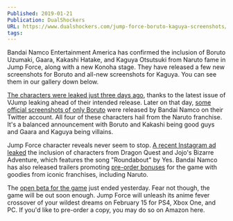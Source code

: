 ```yaml
---
Published: 2019-01-21
Publication: DualShockers
URL: https://www.dualshockers.com/jump-force-boruto-kaguya-screenshots/
tags: 
---
```

Bandai Namco Entertainment America has confirmed the inclusion of Boruto Uzumaki, Gaara, Kakashi Hatake, and Kaguya Otsutsuki from Naruto fame in Jump Force, along with a new Konoha stage. They have released a few new screenshots for Boruto and all-new screenshots for Kaguya. You can see them in our gallery down below.

[The characters were leaked just three days ago](https://www.dualshockers.com/jump-force-new-naruto-characters-boruto-kaguya-gaara-kakashi/), thanks to the latest issue of VJump leaking ahead of their intended release.  Later on that day, [some official screenshots of only Boruto](https://www.dualshockers.com/boruto-uzumaki-joins-jump-force-screenshots/) were released by Bandai Namco on their Twitter account. All four of these characters hail from the Naruto franchise. It's a balanced announcement with Boruto and Kakashi being good guys and Gaara and Kaguya being villains.

Jump Force character reveals never seem to stop. [A recent Instagram ad leaked](https://www.dualshockers.com/jump-force-leak-instagram-new/) the inclusion of characters from Dragon Quest and Jojo's Bizarre Adventure, which features the song "Roundabout" by Yes. Bandai Namco has also released trailers promoting [pre-order bonuses](https://www.dualshockers.com/jump-force-trailers-pre-order-bonuses/) for the game with goodies from iconic franchises, including Naruto.

The [open beta for the game](https://www.dualshockers.com/jump-force-open-beta-dates/) just ended yesterday. Fear not though, the game will be out soon enough. Jump Force will unleash its anime fever crossover of your wildest dreams on February 15 for PS4, Xbox One, and PC. If you'd like to pre-order a copy, you may do so on Amazon here.